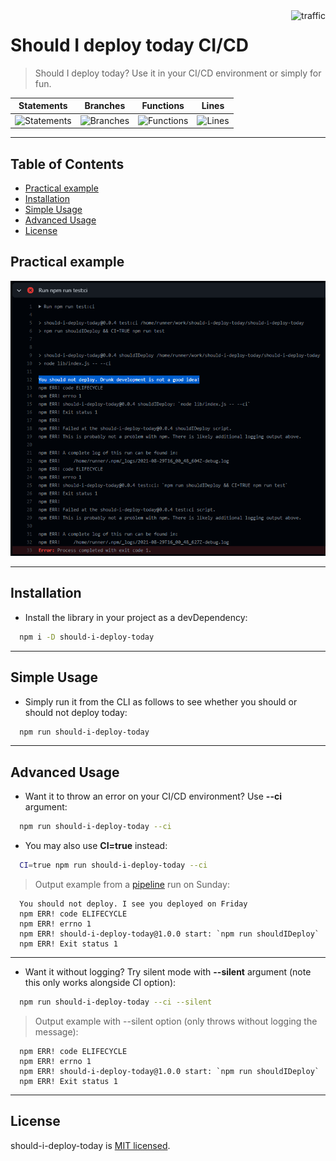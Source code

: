 <img align="right" alt="traffic" src="https://pv-badge.herokuapp.com/total.svg?repo_id=olavoparno-should-i-deploy-today"/>

# Should I deploy today CI/CD

> Should I deploy today? Use it in your CI/CD environment or simply for fun.

| Statements                                                                    | Branches                                                                  | Functions                                                                   | Lines                                                               |
| ----------------------------------------------------------------------------- | ------------------------------------------------------------------------- | --------------------------------------------------------------------------- | ------------------------------------------------------------------- |
| ![Statements](https://img.shields.io/badge/statements-100%25-brightgreen.svg) | ![Branches](https://img.shields.io/badge/branches-100%25-brightgreen.svg) | ![Functions](https://img.shields.io/badge/functions-100%25-brightgreen.svg) | ![Lines](https://img.shields.io/badge/lines-100%25-brightgreen.svg) |

---

## Table of Contents

- [Practical example](#practical-example)
- [Installation](#installation)
- [Simple Usage](#simple-usage)
- [Advanced Usage](#advanced-usage)
- [License](#license)

## Practical example

![Example](https://github.com/olavoparno/should-i-deploy-today/raw/develop/assets/practical-example.png)

---

## Installation

- Install the library in your project as a devDependency:

```bash
  npm i -D should-i-deploy-today
```

---

## Simple Usage

- Simply run it from the CLI as follows to see whether you should or should not deploy today:

```bash
  npm run should-i-deploy-today
```

---

## Advanced Usage

- Want it to throw an error on your CI/CD environment? Use **--ci** argument:

```bash
  npm run should-i-deploy-today --ci
```

- You may also use **CI=true** instead:

```bash
  CI=true npm run should-i-deploy-today --ci
```

> Output example from a [pipeline](https://github.com/olavoparno/should-i-deploy-today/runs/3455432573?check_suite_focus=true) run on Sunday:

```shell
  You should not deploy. I see you deployed on Friday
  npm ERR! code ELIFECYCLE
  npm ERR! errno 1
  npm ERR! should-i-deploy-today@1.0.0 start: `npm run shouldIDeploy`
  npm ERR! Exit status 1
```

---

- Want it without logging? Try silent mode with **--silent** argument (note this only works alongside CI option):

```bash
  npm run should-i-deploy-today --ci --silent
```

> Output example with --silent option (only throws without logging the message):

```shell
  npm ERR! code ELIFECYCLE
  npm ERR! errno 1
  npm ERR! should-i-deploy-today@1.0.0 start: `npm run shouldIDeploy`
  npm ERR! Exit status 1
```

---

## License

should-i-deploy-today is [MIT licensed](./LICENSE).
